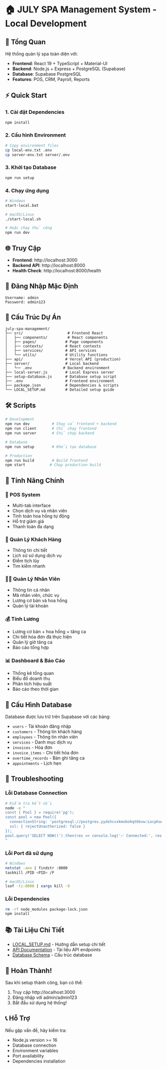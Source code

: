 # 🏠 JULY SPA Management System - Local Development

## 🎯 Tổng Quan

Hệ thống quản lý spa toàn diện với:
- **Frontend**: React 19 + TypeScript + Material-UI
- **Backend**: Node.js + Express + PostgreSQL (Supabase)
- **Database**: Supabase PostgreSQL
- **Features**: POS, CRM, Payroll, Reports

## ⚡ Quick Start

### 1. Cài đặt Dependencies
```bash
npm install
```

### 2. Cấu hình Environment
```bash
# Copy environment files
cp local-env.txt .env
cp server-env.txt server/.env
```

### 3. Khởi tạo Database
```bash
npm run setup
```

### 4. Chạy ứng dụng
```bash
# Windows
start-local.bat

# macOS/Linux
./start-local.sh

# Hoặc chạy thủ công
npm run dev
```

## 🌐 Truy Cập

- **Frontend**: http://localhost:3000
- **Backend API**: http://localhost:8000
- **Health Check**: http://localhost:8000/health

## 🔑 Đăng Nhập Mặc Định

```
Username: admin
Password: admin123
```

## 📁 Cấu Trúc Dự Án

```
july-spa-management/
├── src/                    # Frontend React
│   ├── components/         # React components
│   ├── pages/             # Page components
│   ├── contexts/          # React contexts
│   ├── services/          # API services
│   └── utils/             # Utility functions
├── api/                   # Vercel API (production)
├── server/                # Local backend
│   └── .env              # Backend environment
├── local-server.js        # Local Express server
├── setup-database.js      # Database setup script
├── .env                   # Frontend environment
├── package.json           # Dependencies & scripts
└── LOCAL_SETUP.md         # Detailed setup guide
```

## 🛠️ Scripts

```bash
# Development
npm run dev          # Chạy cả frontend + backend
npm run client       # Chỉ chạy frontend
npm run server       # Chỉ chạy backend

# Database
npm run setup        # Khởi tạo database

# Production
npm run build        # Build frontend
npm start           # Chạy production build
```

## 🎨 Tính Năng Chính

### 🏪 POS System
- Multi-tab interface
- Chọn dịch vụ và nhân viên
- Tính toán hoa hồng tự động
- Hỗ trợ giảm giá
- Thanh toán đa dạng

### 👥 Quản Lý Khách Hàng
- Thông tin chi tiết
- Lịch sử sử dụng dịch vụ
- Điểm tích lũy
- Tìm kiếm nhanh

### 👨‍💼 Quản Lý Nhân Viên
- Thông tin cá nhân
- Mã nhân viên, chức vụ
- Lương cơ bản và hoa hồng
- Quản lý tài khoản

### 💰 Tính Lương
- Lương cơ bản + hoa hồng + tăng ca
- Chi tiết hóa đơn đã thực hiện
- Quản lý giờ tăng ca
- Báo cáo tổng hợp

### 📊 Dashboard & Báo Cáo
- Thống kê tổng quan
- Biểu đồ doanh thu
- Phân tích hiệu suất
- Báo cáo theo thời gian

## 🔧 Cấu Hình Database

Database được lưu trữ trên Supabase với các bảng:

- `users` - Tài khoản đăng nhập
- `customers` - Thông tin khách hàng
- `employees` - Thông tin nhân viên
- `services` - Danh mục dịch vụ
- `invoices` - Hóa đơn
- `invoice_items` - Chi tiết hóa đơn
- `overtime_records` - Bản ghi tăng ca
- `appointments` - Lịch hẹn

## 🚨 Troubleshooting

### Lỗi Database Connection
```bash
# Kiểm tra kết nối
node -e "
const { Pool } = require('pg');
const pool = new Pool({
  connectionString: 'postgresql://postgres.yydxhcvxkmxbohqtbbvw:Locphucanh0911@aws-1-ap-southeast-1.pooler.supabase.com:6543/postgres',
  ssl: { rejectUnauthorized: false }
});
pool.query('SELECT NOW()').then(res => console.log('✅ Connected:', res.rows[0])).catch(err => console.error('❌ Error:', err));
"
```

### Lỗi Port đã sử dụng
```bash
# Windows
netstat -ano | findstr :8000
taskkill /PID <PID> /F

# macOS/Linux
lsof -ti:8000 | xargs kill -9
```

### Lỗi Dependencies
```bash
rm -rf node_modules package-lock.json
npm install
```

## 📚 Tài Liệu Chi Tiết

- [LOCAL_SETUP.md](./LOCAL_SETUP.md) - Hướng dẫn setup chi tiết
- [API Documentation](./api/) - Tài liệu API endpoints
- [Database Schema](./setup-database.js) - Cấu trúc database

## 🎉 Hoàn Thành!

Sau khi setup thành công, bạn có thể:
1. Truy cập http://localhost:3000
2. Đăng nhập với admin/admin123
3. Bắt đầu sử dụng hệ thống!

## 📞 Hỗ Trợ

Nếu gặp vấn đề, hãy kiểm tra:
- Node.js version >= 16
- Database connection
- Environment variables
- Port availability
- Dependencies installation

